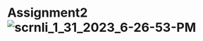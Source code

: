 # Assignment2![scrnli_1_31_2023_6-26-53-PM](https://user-images.githubusercontent.com/117839111/215768500-4c7bde94-9354-4c5d-a35e-eba00952b842.gif)

